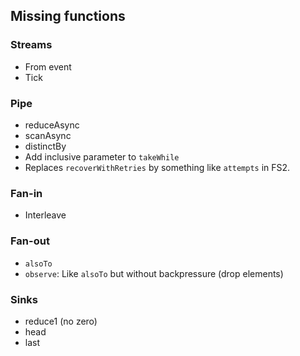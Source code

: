 
## Missing functions

### Streams

 * From event
 * Tick

### Pipe

 * reduceAsync
 * scanAsync
 * distinctBy
 * Add inclusive parameter to `takeWhile`
 * Replaces `recoverWithRetries` by something like `attempts` in FS2.

### Fan-in

 * Interleave

### Fan-out

 * `alsoTo`
 * `observe`: Like `alsoTo` but without backpressure (drop elements)

### Sinks

 * reduce1 (no zero)
 * head
 * last

